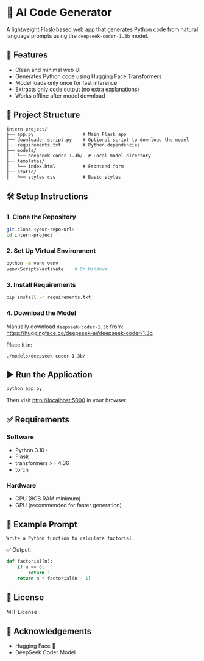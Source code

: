 # 🧠 AI Code Generator

A lightweight Flask-based web app that generates Python code from natural language prompts using the `deepseek-coder-1.3b` model.

## 🚀 Features

- Clean and minimal web UI
- Generates Python code using Hugging Face Transformers
- Model loads only once for fast inference
- Extracts only code output (no extra explanations)
- Works offline after model download

## 📁 Project Structure

```
intern-project/
├── app.py                  # Main Flask app
├── downloader-script.py    # Optional script to download the model
├── requirements.txt        # Python dependencies
├── models/
│   └── deepseek-coder-1.3b/  # Local model directory
├── templates/
│   └── index.html          # Frontend form
├── static/
│   └── styles.css          # Basic styles
```

## 🛠️ Setup Instructions

### 1. Clone the Repository

```bash
git clone <your-repo-url>
cd intern-project
```

### 2. Set Up Virtual Environment

```bash
python -m venv venv
venv\Scripts\activate    # On Windows
```

### 3. Install Requirements

```bash
pip install -r requirements.txt
```

### 4. Download the Model

Manually download `deepseek-coder-1.3b` from:  
https://huggingface.co/deepseek-ai/deepseek-coder-1.3b

Place it in:

```
./models/deepseek-coder-1.3b/
```

## ▶️ Run the Application

```bash
python app.py
```

Then visit [http://localhost:5000](http://localhost:5000) in your browser.

## ✅ Requirements

### Software

- Python 3.10+
- Flask
- transformers >= 4.36
- torch

### Hardware

- CPU (8GB RAM minimum)
- GPU (recommended for faster generation)

## 🧪 Example Prompt

```
Write a Python function to calculate factorial.
```

✅ Output:

```python
def factorial(n):
    if n == 0:
        return 1
    return n * factorial(n - 1)
```

## 📄 License

MIT License

## 🙏 Acknowledgements

- Hugging Face 🤗
- DeepSeek Coder Model